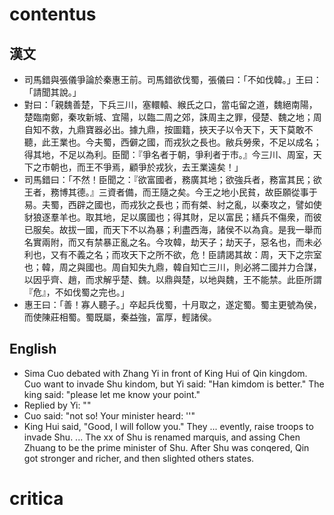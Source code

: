 # contentus
## 漢文
* 司馬錯與張儀爭論於秦惠王前。司馬錯欲伐蜀，張儀曰：「不如伐韓。」王曰：「請聞其說。」
* 對曰：「親魏善楚，下兵三川，塞轘轅、緱氏之口，當屯留之道，魏絕南陽，楚臨南鄭，秦攻新城、宜陽，以臨二周之郊，誅周主之罪，侵楚、魏之地；周自知不救，九鼎寶器必出。據九鼎，按圖籍，挾天子以令天下，天下莫敢不聽，此王業也。今夫蜀，西僻之國，而戎狄之長也。敝兵勞衆，不足以成名；得其地，不足以為利。臣聞：『爭名者于朝，爭利者于市。』今三川、周室，天下之市朝也，而王不爭焉，顧爭於戎狄，去王業遠矣！」
* 司馬錯曰：「不然！臣聞之：『欲富國者，務廣其地；欲強兵者，務富其民；欲王者，務博其德。』三資者備，而王隨之矣。今王之地小民貧，故臣願從事于易。夫蜀，西辟之國也，而戎狄之長也；而有桀、紂之亂，以秦攻之，譬如使豺狼逐羣羊也。取其地，足以廣國也；得其財，足以富民；繕兵不傷衆，而彼已服矣。故拔一國，而天下不以為暴；利盡西海，諸侯不以為貪。是我一舉而名實兩附，而又有禁暴正亂之名。今攻韓，劫天子；劫天子，惡名也，而未必利也，又有不義之名；而攻天下之所不欲，危！臣請謁其故：周，天下之宗室也；韓，周之與國也。周自知失九鼎，韓自知亡三川，則必將二國并力合謀，以因乎齊、趙，而求解乎楚、魏。以鼎與楚，以地與魏，王不能禁。此臣所謂『危』，不如伐蜀之完也。」
* 惠王曰：「善！寡人聽子。」卒起兵伐蜀，十月取之，遂定蜀。蜀主更號為侯，而使陳莊相蜀。蜀既屬，秦益強，富厚，輕諸侯。
## English
* Sima Cuo debated with Zhang Yi in front of King Hui of Qin kingdom. Cuo want to invade Shu kindom, but Yi said: "Han kimdom is better." The king said: "please let me know your point."
* Replied by Yi: ""
* Cuo said: "not so! Your minister heard: ''"
* King Hui said, "Good, I will follow you." They ... evently, raise troops to invade Shu. ... The xx of Shu is renamed marquis, and assing Chen Zhuang to be the prime minister of Shu. After Shu was conqered, Qin got stronger and richer, and then slighted others states.
# critica
